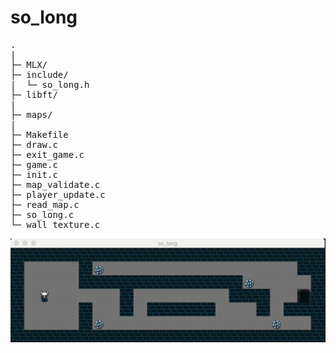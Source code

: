 # so_long

<pre>
.
|
├─ MLX/
├─ include/
|  └─ so_long.h
├─ libft/
|
├─ maps/
|
├─ Makefile
├─ draw.c
├─ exit_game.c
├─ game.c
├─ init.c
├─ map_validate.c
├─ player_update.c
├─ read_map.c
├─ so_long.c
└─ wall_texture.c
</pre>

![gif](./gif/gif1.gif)
